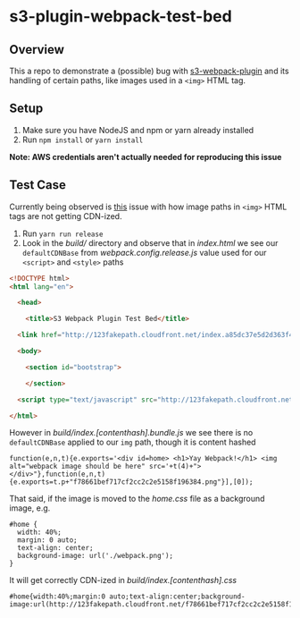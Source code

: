 # s3-plugin-webpack-test-bed

## Overview
This a repo to demonstrate a (possible) bug with [s3-webpack-plugin]() and its handling of certain paths, like images used in a `<img>` HTML tag.

## Setup
1. Make sure you have NodeJS and npm or yarn already installed
1. Run `npm install` or `yarn install`

**Note: AWS credentials aren't actually needed for reproducing this issue**

## Test Case
Currently being observed is [this](https://github.com/webpack-contrib/s3-plugin-webpack/issues/83) issue with how image paths in `<img>` HTML tags are not getting CDN-ized.

1. Run `yarn run release`
1. Look in the _build/_ directory and observe that in _index.html_ we see our `defaultCDNBase` from _webpack.config.release.js_ value used for our `<script>` and `<style>` paths

```html
<!DOCTYPE html>
<html lang="en">

  <head>

    <title>S3 Webpack Plugin Test Bed</title>

  <link href="http://123fakepath.cloudfront.net/index.a85dc37e5d2d363f48cd432bc2fddd5a.css" rel="stylesheet"></head>

  <body>

    <section id="bootstrap">

    </section>

  <script type="text/javascript" src="http://123fakepath.cloudfront.net/common.a226870440a26715faee.bundle.js"></script><script type="text/javascript" src="http://123fakepath.cloudfront.net/index.3fcb33768a53684d414c.bundle.js"></script></body>

</html>
```

However in _build/index.[contenthash].bundle.js_ we see there is no `defaultCDNBase` applied to our `img` path, though it is content hashed
```
function(e,n,t){e.exports='<div id=home> <h1>Yay Webpack!</h1> <img alt="webpack image should be here" src='+t(4)+"> </div>"},function(e,n,t){e.exports=t.p+"f78661bef717cf2cc2c2e5158f196384.png"}],[0]);
```

That said, if the image is moved to the _home.css_ file as a background image, e.g.
```
#home {
  width: 40%;
  margin: 0 auto;
  text-align: center;
  background-image: url('./webpack.png');
}
```

It will get correctly CDN-ized in _build/index.[contenthash].css_
```
#home{width:40%;margin:0 auto;text-align:center;background-image:url(http://123fakepath.cloudfront.net/f78661bef717cf2cc2c2e5158f196384.png)}
```